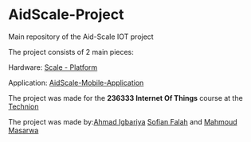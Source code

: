# AidScale-Project


Main repository of the Aid-Scale IOT project

The project consists of 2 main pieces:

Hardware: <a href="https://github.com/Ahmad152/Scale-Platform.git"> Scale - Platform </a>

Application: <a href="https://github.com/Ahmad152/AidScale-Mobile-Application.git"> AidScale-Mobile-Application </a>

The project was made for the <b>236333 Internet Of Things</b> course at the <a href="https://www.technion.ac.il/en/home-2/">Technion</a>

The project was made by:<a href="https://github.com/Ahmad152">Ahmad Igbariya</a> <a href="https://github.com/sofianfalah">Sofian Falah</a> and <a href="https://github.com/AmeerMsarwa98">Mahmoud Masarwa</a>
